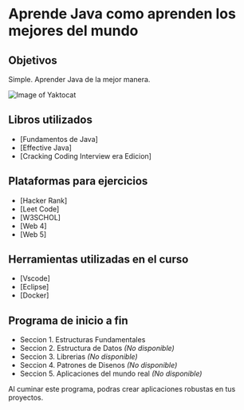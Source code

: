 # Aprende Java como aprenden los mejores del mundo

## Objetivos

Simple. Aprender Java de la mejor manera.

![Image of Yaktocat](https://octodex.github.com/images/yaktocat.png)

## Libros utilizados

* [Fundamentos de Java]
* [Effective Java]
* [Cracking Coding Interview era Edicion]

## Plataformas para ejercicios

* [Hacker Rank]
* [Leet Code]
* [W3SCHOL]
* [Web 4]
* [Web 5]

## Herramientas utilizadas en el curso

* [Vscode]
* [Eclipse]
* [Docker]


## Programa de inicio a fin

- Seccion 1. Estructuras Fundamentales
- Seccion 2. Estructura de Datos *(No disponible)*
- Seccion 3. Librerias *(No disponible)*
- Seccion 4. Patrones de Disenos *(No disponible)*
- Seccion 5. Aplicaciones del mundo real *(No disponible)*

Al cuminar este programa, podras crear aplicaciones robustas en tus proyectos.